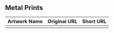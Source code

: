 ## Metal Prints

| Artwork Name | Original URL | Short URL |
|--------------|--------------|-----------|
|  |  |  |
